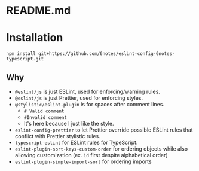 # README.md

# Installation

```
npm install git+https://github.com/6notes/eslint-config-6notes-typescript.git
```

## Why

- `@eslint/js` is just ESLint, used for enforcing/warning rules.
- `@eslint/js` is just Prettier, used for enforcing styles.
- `@stylistic/eslint-plugin` is for spaces after comment lines.
  - `# Valid comment`
  - `#Invalid comment`
  - It's here because I just like the style.
- `eslint-config-prettier` to let Prettier override possible ESLint rules that
  conflict with Prettier stylistic rules.
- `typescript-eslint` for ESLint rules for TypeScript.
- `eslint-plugin-sort-keys-custom-order` for ordering objects while also
  allowing customization (ex. `id` first despite alphabetical order)
- `eslint-plugin-simple-import-sort` for ordering imports

